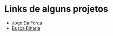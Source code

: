 <h1>Links de alguns projetos</h1>
<ul>
  <li>
    <a href="https://jounys.github.io/Exercicios-JS/08_Forca/" target="_blank">Jogo Da Forca</a>
  </li>
    <li>
    <a href="https://jounys.github.io/Exercicios-JS/10_BuscaBinaria/index.html" target="_blank">Busca Binária</a>
  </li>
</ul>
